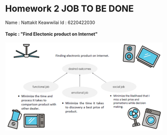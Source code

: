 #   Homework 2 JOB TO BE DONE
Name : Nattakit Keawwilai          Id : 6220422030
#### Topic : "Find Electonic product on Internet"
![Screenshot](JBD.png)
